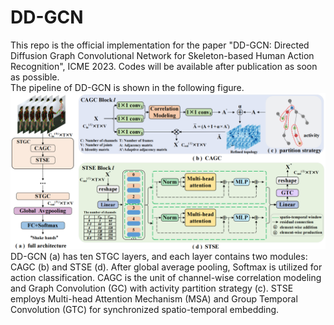 # DD-GCN
This repo is the official implementation for the paper "DD-GCN: Directed Diffusion Graph Convolutional Network for Skeleton-based Human Action Recognition", ICME 2023.
Codes will be available after publication as soon as possible.  
The pipeline of DD-GCN is shown in the following figure.
![image](https://github.com/shiyin-lc/pipelines/blob/main/pipeline-DD-GCN.png)
DD-GCN (a) has ten STGC layers, and each layer contains two modules: CAGC (b) and STSE (d). After global average pooling, Softmax is utilized for action classification. CAGC is the unit of channel-wise correlation modeling and Graph Convolution (GC) with activity partition strategy (c). STSE employs Multi-head Attention Mechanism (MSA) and Group Temporal Convolution (GTC) for synchronized spatio-temporal embedding.
